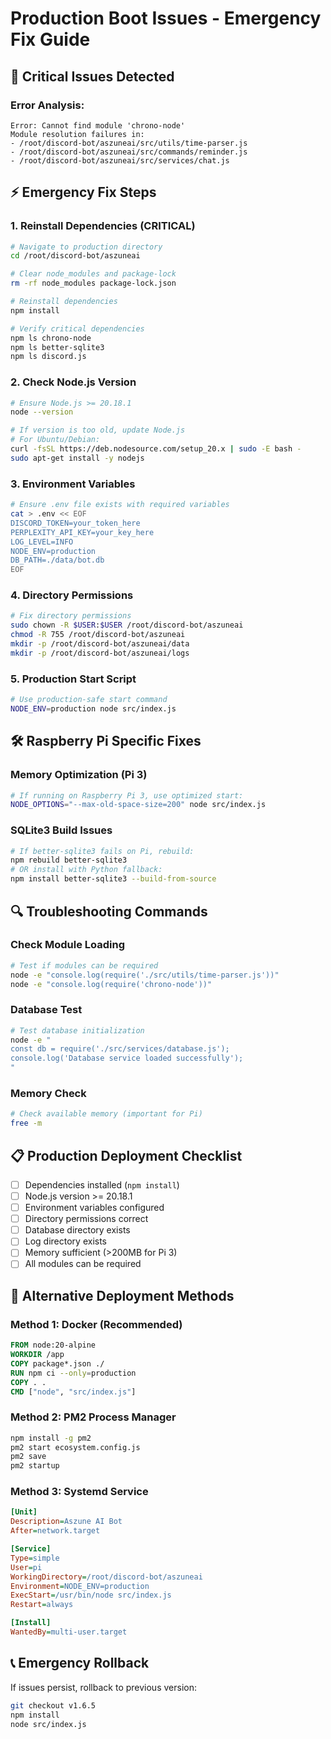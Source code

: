 # Production Boot Issues - Emergency Fix Guide

## 🚨 Critical Issues Detected

### Error Analysis:

```
Error: Cannot find module 'chrono-node'
Module resolution failures in:
- /root/discord-bot/aszuneai/src/utils/time-parser.js
- /root/discord-bot/aszuneai/src/commands/reminder.js
- /root/discord-bot/aszuneai/src/services/chat.js
```

## ⚡ Emergency Fix Steps

### 1. Reinstall Dependencies (CRITICAL)

```bash
# Navigate to production directory
cd /root/discord-bot/aszuneai

# Clear node_modules and package-lock
rm -rf node_modules package-lock.json

# Reinstall dependencies
npm install

# Verify critical dependencies
npm ls chrono-node
npm ls better-sqlite3
npm ls discord.js
```

### 2. Check Node.js Version

```bash
# Ensure Node.js >= 20.18.1
node --version

# If version is too old, update Node.js
# For Ubuntu/Debian:
curl -fsSL https://deb.nodesource.com/setup_20.x | sudo -E bash -
sudo apt-get install -y nodejs
```

### 3. Environment Variables

```bash
# Ensure .env file exists with required variables
cat > .env << EOF
DISCORD_TOKEN=your_token_here
PERPLEXITY_API_KEY=your_key_here
LOG_LEVEL=INFO
NODE_ENV=production
DB_PATH=./data/bot.db
EOF
```

### 4. Directory Permissions

```bash
# Fix directory permissions
sudo chown -R $USER:$USER /root/discord-bot/aszuneai
chmod -R 755 /root/discord-bot/aszuneai
mkdir -p /root/discord-bot/aszuneai/data
mkdir -p /root/discord-bot/aszuneai/logs
```

### 5. Production Start Script

```bash
# Use production-safe start command
NODE_ENV=production node src/index.js
```

## 🛠️ Raspberry Pi Specific Fixes

### Memory Optimization (Pi 3)

```bash
# If running on Raspberry Pi 3, use optimized start:
NODE_OPTIONS="--max-old-space-size=200" node src/index.js
```

### SQLite3 Build Issues

```bash
# If better-sqlite3 fails on Pi, rebuild:
npm rebuild better-sqlite3
# OR install with Python fallback:
npm install better-sqlite3 --build-from-source
```

## 🔍 Troubleshooting Commands

### Check Module Loading

```bash
# Test if modules can be required
node -e "console.log(require('./src/utils/time-parser.js'))"
node -e "console.log(require('chrono-node'))"
```

### Database Test

```bash
# Test database initialization
node -e "
const db = require('./src/services/database.js');
console.log('Database service loaded successfully');
"
```

### Memory Check

```bash
# Check available memory (important for Pi)
free -m
```

## 📋 Production Deployment Checklist

- [ ] Dependencies installed (`npm install`)
- [ ] Node.js version >= 20.18.1
- [ ] Environment variables configured
- [ ] Directory permissions correct
- [ ] Database directory exists
- [ ] Log directory exists
- [ ] Memory sufficient (>200MB for Pi 3)
- [ ] All modules can be required

## 🚀 Alternative Deployment Methods

### Method 1: Docker (Recommended)

```dockerfile
FROM node:20-alpine
WORKDIR /app
COPY package*.json ./
RUN npm ci --only=production
COPY . .
CMD ["node", "src/index.js"]
```

### Method 2: PM2 Process Manager

```bash
npm install -g pm2
pm2 start ecosystem.config.js
pm2 save
pm2 startup
```

### Method 3: Systemd Service

```ini
[Unit]
Description=Aszune AI Bot
After=network.target

[Service]
Type=simple
User=pi
WorkingDirectory=/root/discord-bot/aszuneai
Environment=NODE_ENV=production
ExecStart=/usr/bin/node src/index.js
Restart=always

[Install]
WantedBy=multi-user.target
```

## 📞 Emergency Rollback

If issues persist, rollback to previous version:

```bash
git checkout v1.6.5
npm install
node src/index.js
```
